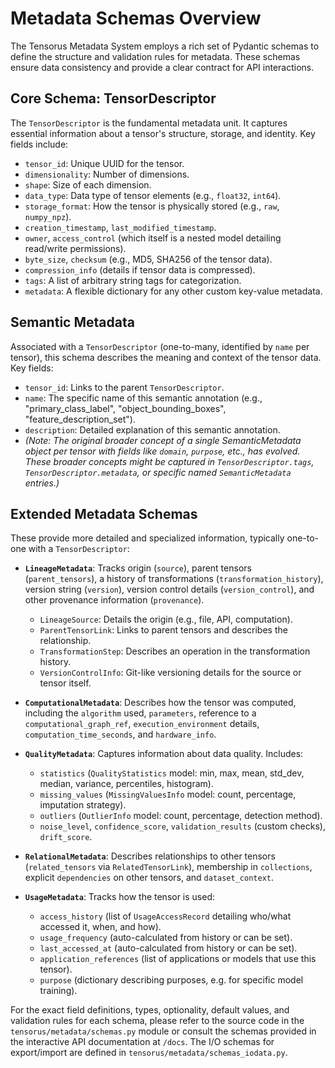 # Metadata Schemas Overview

The Tensorus Metadata System employs a rich set of Pydantic schemas to define the structure and validation rules for metadata. These schemas ensure data consistency and provide a clear contract for API interactions.

## Core Schema: TensorDescriptor

The `TensorDescriptor` is the fundamental metadata unit. It captures essential information about a tensor's structure, storage, and identity. Key fields include:

*   `tensor_id`: Unique UUID for the tensor.
*   `dimensionality`: Number of dimensions.
*   `shape`: Size of each dimension.
*   `data_type`: Data type of tensor elements (e.g., `float32`, `int64`).
*   `storage_format`: How the tensor is physically stored (e.g., `raw`, `numpy_npz`).
*   `creation_timestamp`, `last_modified_timestamp`.
*   `owner`, `access_control` (which itself is a nested model detailing read/write permissions).
*   `byte_size`, `checksum` (e.g., MD5, SHA256 of the tensor data).
*   `compression_info` (details if tensor data is compressed).
*   `tags`: A list of arbitrary string tags for categorization.
*   `metadata`: A flexible dictionary for any other custom key-value metadata.

## Semantic Metadata

Associated with a `TensorDescriptor` (one-to-many, identified by `name` per tensor), this schema describes the meaning and context of the tensor data. Key fields:

*   `tensor_id`: Links to the parent `TensorDescriptor`.
*   `name`: The specific name of this semantic annotation (e.g., "primary_class_label", "object_bounding_boxes", "feature_description_set").
*   `description`: Detailed explanation of this semantic annotation.
*   *(Note: The original broader concept of a single SemanticMetadata object per tensor with fields like `domain`, `purpose`, etc., has evolved. These broader concepts might be captured in `TensorDescriptor.tags`, `TensorDescriptor.metadata`, or specific named `SemanticMetadata` entries.)*

## Extended Metadata Schemas

These provide more detailed and specialized information, typically one-to-one with a `TensorDescriptor`:

*   **`LineageMetadata`**: Tracks origin (`source`), parent tensors (`parent_tensors`), a history of transformations (`transformation_history`), version string (`version`), version control details (`version_control`), and other provenance information (`provenance`).
    *   `LineageSource`: Details the origin (e.g., file, API, computation).
    *   `ParentTensorLink`: Links to parent tensors and describes the relationship.
    *   `TransformationStep`: Describes an operation in the transformation history.
    *   `VersionControlInfo`: Git-like versioning details for the source or tensor itself.

*   **`ComputationalMetadata`**: Describes how the tensor was computed, including the `algorithm` used, `parameters`, reference to a `computational_graph_ref`, `execution_environment` details, `computation_time_seconds`, and `hardware_info`.

*   **`QualityMetadata`**: Captures information about data quality. Includes:
    *   `statistics` (`QualityStatistics` model: min, max, mean, std_dev, median, variance, percentiles, histogram).
    *   `missing_values` (`MissingValuesInfo` model: count, percentage, imputation strategy).
    *   `outliers` (`OutlierInfo` model: count, percentage, detection method).
    -   `noise_level`, `confidence_score`, `validation_results` (custom checks), `drift_score`.

*   **`RelationalMetadata`**: Describes relationships to other tensors (`related_tensors` via `RelatedTensorLink`), membership in `collections`, explicit `dependencies` on other tensors, and `dataset_context`.

*   **`UsageMetadata`**: Tracks how the tensor is used:
    *   `access_history` (list of `UsageAccessRecord` detailing who/what accessed it, when, and how).
    *   `usage_frequency` (auto-calculated from history or can be set).
    *   `last_accessed_at` (auto-calculated from history or can be set).
    *   `application_references` (list of applications or models that use this tensor).
    *   `purpose` (dictionary describing purposes, e.g. for specific model training).

For the exact field definitions, types, optionality, default values, and validation rules for each schema, please refer to the source code in the `tensorus/metadata/schemas.py` module or consult the schemas provided in the interactive API documentation at `/docs`. The I/O schemas for export/import are defined in `tensorus/metadata/schemas_iodata.py`.
